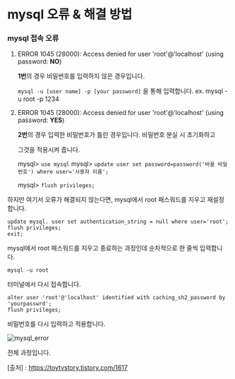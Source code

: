 # mysql 오류 & 해결 방법

### mysql 접속 오류

1. ERROR 1045 (28000): Access denied for user 'root'@'localhost' (using password: **NO**)

   **1번**의 경우 비밀번호를 입력하지 않은 경우입니다.

   `mysql -u [user name] -p [your password]` 을 통해 입력합니다.
   ex. mysql -u root -p 1234

   

2. ERROR 1045 (28000): Access denied for user 'root'@'localhost' (using password: **YES**)

   **2번**의 경우 입력한 비밀번호가 틀린 경우입니다. 비밀번호 분실 시 초기화하고 

   그것을 적용시켜 줍니다.

   mysql> `use mysql` 
   mysql> `update user set password=password('바꿀 비밀번호') where user='사용자 이름'; ` 

   mysql> `flush privileges;`

하지만 여기서 오류가 해결되지 않는다면, mysql에서 root 패스워드를 지우고 재설정합니다.

```
update mysql. user set authentication_string = null where user='root'; 
flush privileges;
exit;
```

mysql에서 root 패스워드를 지우고 종료하는 과정인데 순차적으로 한 줄씩 입력합니다.



``` 
mysql -u root
```

터미널에서 다시 접속합니다.



```
alter user 'root'@'localhost' identified with caching_sh2_password by 'yourpasswrd';
flush privileges;
```

비밀번호를 다시 입력하고 적용합니다.



![mysql_error](https://user-images.githubusercontent.com/101630615/172049914-a517c00e-b91a-4eab-9a15-0c7cde93e36d.png)

전체 과정입니다.



[출처] : https://toytvstory.tistory.com/1617 





